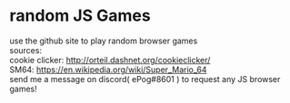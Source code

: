 # random JS Games
use the github site to play random browser games  
sources:  
cookie clicker: http://orteil.dashnet.org/cookieclicker/  
SM64: https://en.wikipedia.org/wiki/Super_Mario_64  
send me a message on discord( ePog#8601 ) to request any JS browser games!  
